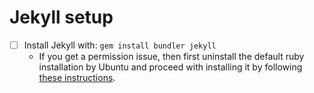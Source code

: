 # Jekyll setup

- [ ] Install Jekyll with: `gem install bundler jekyll`
  - If you get a permission issue, then first uninstall the default ruby installation by Ubuntu and proceed with installing it by following [these instructions](https://gorails.com/setup/ubuntu/16.04).
